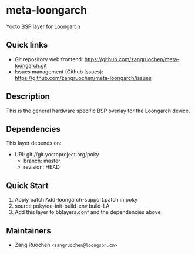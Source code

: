 # meta-loongarch

Yocto BSP layer for Loongarch

## Quick links

* Git repository web frontend:
  <https://github.com/zangruochen/meta-loongarch.git>
* Issues management (Github Issues):
  <https://github.com/zangruochen/meta-loongarch/issues>

## Description

This is the general hardware specific BSP overlay for the Loongarch device.

## Dependencies

This layer depends on:

* URI: git://git.yoctoproject.org/poky
  * branch: master
  * revision: HEAD

## Quick Start

1. Apply patch Add-loongarch-support.patch in poky
2. source poky/oe-init-build-env build-LA
3. Add this layer to bblayers.conf and the dependencies above

## Maintainers

* Zang Ruochen `<zangruochen@loongson.cn>`
